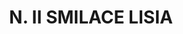 ---
title: "N. II SMILACE LISIA"
plant-name: "N. II SMILACE LISIA"
plant-number: "011"
plant-img1: "/assets/img/plant011_verso.jpg"
plant-img2: "/assets/img/plant011.jpg"
plant-xml: "/assets/xml/plant011.xml"
plant-title: "N. II SMILACE LISIA"
plant-taxon-link: "http://www.worldfloraonline.org/taxon/wfo-0000747944"
plant-taxon-content: "[Ipomoea hederacea Jacq.]"
layout: single-xml
---